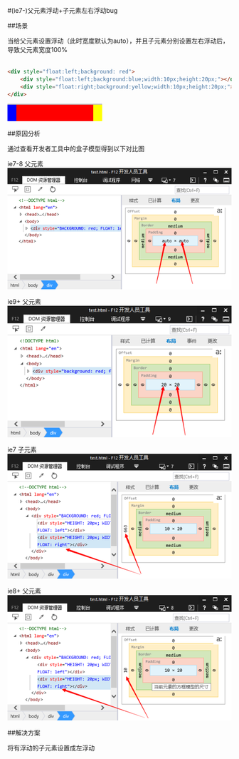 #(ie7-)父元素浮动+子元素左右浮动bug

##场景

当给父元素设置浮动（此时宽度默认为auto），并且子元素分别设置左右浮动后，导致父元素宽度100%

````html

<div style="float:left;background: red">
	<div style="float:left;background:blue;width:10px;height:20px;"></div>
	<div style="float:right;background:yellow;width:10px;height:20px;"></div>
</div>

````

![bug](images/QQ截图20151108121826.png)

##原因分析

通过查看开发者工具中的盒子模型得到以下对比图

ie7-8 父元素
![bug](images/QQ截图20151108122034.png)

ie9+  父元素
![bug](images/QQ截图20151108122925.png)

ie7   子元素
![bug](images/QQ截图20151108123132.png)

ie8+  父元素
![bug](images/QQ截图20151108123215.png)

##解决方案

将有浮动的子元素设置成左浮动

